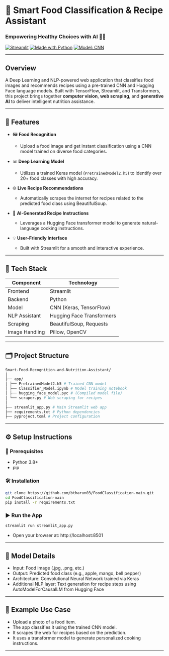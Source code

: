 # 🍱 Smart Food Classification & Recipe Assistant

### Empowering Healthy Choices with AI 🍎🤖  

[![Streamlit](https://img.shields.io/badge/Built%20with-Streamlit-ff4b4b?logo=streamlit)](https://streamlit.io/)  [![Made with Python](https://img.shields.io/badge/Made%20with-Python3-yellow.svg)](https://python.org)  [![Model: CNN](https://img.shields.io/badge/Model-CNN-green.svg)](https://keras.io)

---

## Overview

A Deep Learning and NLP-powered web application that classifies food images and recommends recipes using a pre-trained CNN and Hugging Face language models. Built with TensorFlow, Streamlit, and Transformers, this project brings together **computer vision**, **web scraping**, and **generative AI** to deliver intelligent nutrition assistance.

---

## 🚀 Features

- 🖼️ **Food Recognition**
  - Upload a food image and get instant classification using a CNN model trained on diverse food categories.

- 📊 **Deep Learning Model**
  - Utilizes a trained Keras model (`PretrainedModel2.h5`) to identify over 20+ food classes with high accuracy.

- 🌐 **Live Recipe Recommendations**
  - Automatically scrapes the internet for recipes related to the predicted food class using BeautifulSoup.

- 🧠 **AI-Generated Recipe Instructions**
  - Leverages a Hugging Face transformer model to generate natural-language cooking instructions.

- 💡 **User-Friendly Interface**
  - Built with Streamlit for a smooth and interactive experience.

---

## 🧰 Tech Stack

| Component        | Technology                     |
|------------------|---------------------------------|
| Frontend         | Streamlit                      |
| Backend          | Python                         |
| Model            | CNN (Keras, TensorFlow)        |
| NLP Assistant    | Hugging Face Transformers      |
| Scraping         | BeautifulSoup, Requests        |
| Image Handling   | Pillow, OpenCV                 |

---

## 🗂️ Project Structure

```bash
Smart-Food-Recognition-and-Nutrition-Assistant/
│
├── app/
│ ├── PretrainedModel2.h5 # Trained CNN model
│ ├── Classifier_Model.ipynb # Model training notebook
│ ├── hugging_face_model.pyc # (Compiled model file)
│ └── scraper.py # Web scraping for recipes
│
├── streamlit_app.py # Main Streamlit web app
├── requirements.txt # Python dependencies
├── pyproject.toml # Project configuration
```

---

## ⚙️ Setup Instructions

### 🔧 Prerequisites

- Python 3.8+
- pip

### 🛠️ Installation

```bash
git clone https://github.com/btharun03/FoodClassification-main.git
cd FoodClassification-main
pip install -r requirements.txt
```

### ▶️ Run the App

```bash
streamlit run streamlit_app.py
```

- Open your browser at: http://localhost:8501

---

## 🧠 Model Details

- Input: Food image (.jpg, .png, etc.)
- Output: Predicted food class (e.g., apple, mango, bell pepper)
- Architecture: Convolutional Neural Network trained via Keras
- Additional NLP layer: Text generation for recipe steps using AutoModelForCausalLM from Hugging Face

---

## 🎯 Example Use Case

- Upload a photo of a food item.
- The app classifies it using the trained CNN model.
- It scrapes the web for recipes based on the prediction.
- It uses a transformer model to generate personalized cooking instructions.

---

